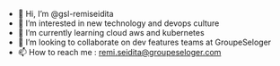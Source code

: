 - 👋 Hi, I’m @gsl-remiseidita
- 👀 I’m interested in new technology and devops culture
- 🌱 I’m currently learning cloud aws and kubernetes
- 💞️ I’m looking to collaborate on dev features teams at GroupeSeloger
- 📫 How to reach me : remi.seidita@groupeseloger.com

<!---
gsl-remiseidita/gsl-remiseidita is a ✨ special ✨ repository because its `README.md` (this file) appears on your GitHub profile.
You can click the Preview link to take a look at your changes.
--->
